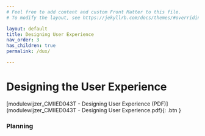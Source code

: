```yaml
---
# Feel free to add content and custom Front Matter to this file.
# To modify the layout, see https://jekyllrb.com/docs/themes/#overriding-theme-defaults

layout: default
title: Designing User Experience
nav_order: 3
has_children: true
permalink: /dux/

---
```


# Designing the User Experience

[modulewijzer_CMIIED043T - Designing User Experience (PDF)](modulewijzer_CMIIED043T - Designing User Experience.pdf){: .btn }

### Planning

